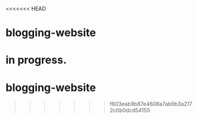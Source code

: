 <<<<<<< HEAD
# blogging-website
in progress. 
=======
# blogging-website
>>>>>>> f603eab9b87e4608a7ab9b3a2172c0b0dcd54155
